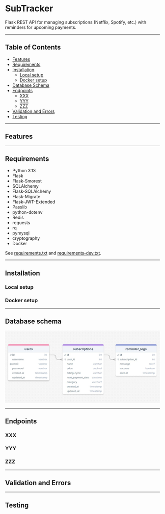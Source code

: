 # SubTracker

Flask REST API for managing subscriptions (Netflix, Spotify, etc.) with reminders for upcoming payments.

---

## Table of Contents

- [Features](#features)
- [Requirements](#requirements)
- [Installation](#installation)
    - [Local setup](#local-setup)
    - [Docker setup](#docker-setup)
- [Database Schema](#database-schema)
- [Endpoints](#endpoints)
    - [XXX](#xxx)
    - [YYY](#yyy)
    - [ZZZ](#zzz)
- [Validation and Errors](#validation-and-errors)
- [Testing](#testing)

---

## Features

---

## Requirements

- Python 3.13
- Flask
- Flask-Smorest
- SQLAlchemy
- Flask-SQLAlchemy
- Flask-Migrate
- Flask-JWT-Extended
- Passlib
- python-dotenv
- Redis
- requests
- rq
- pymysql
- cryptography
- Docker

See [requirements.txt](requirements.txt) and [requirements-dev.txt](requirements-dev.txt).

---

## Installation

### Local setup

### Docker setup

---

## Database schema

![](/readme/schema.jpg)

---

## Endpoints

### XXX

### YYY

### ZZZ

---

## Validation and Errors

---

## Testing